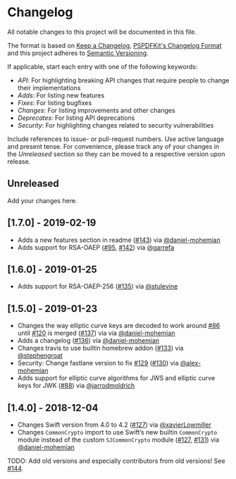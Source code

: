 # Changelog

All notable changes to this project will be documented in this file.

The format is based on [Keep a Changelog](https://keepachangelog.com/en/1.0.0/),
[PSPDFKit's Changelog Format](https://pspdfkit.com/blog/2018/the-challenges-of-changelogs/)
and this project adheres to [Semantic Versioning](https://semver.org/spec/v2.0.0.html).

If applicable, start each entry with one of the following keywords: 

- *API*: For highlighting breaking API changes that require people to change their implementations
- *Adds*: For listing new features
- *Fixes*: For listing bugfixes
- *Changes*: For listing improvements and other changes
- *Deprecates*: For listing API deprecations
- *Security*: For highlighting changes related to security vulnerabilities

Include references to issue- or pull-request numbers.
Use active language and present tense.
For convenience, please track any of your changes in the *Unreleased* section 
so they can be moved to a respective version upon release.

## Unreleased

Add your changes here.

## [1.7.0] - 2019-02-19

- Adds a new features section in readme ([#143](https://github.com/airsidemobile/JOSESwift/pull/143)) via [@daniel-mohemian](https://github.com/daniel-mohemian)
- Adds support for RSA-OAEP ([#95](https://github.com/airsidemobile/JOSESwift/pull/95), [#142](https://github.com/airsidemobile/JOSESwift/pull/142)) via [@garrefa](https://github.com/garrefa)

## [1.6.0] - 2019-01-25

- Adds support for RSA-OAEP-256 ([#135](https://github.com/airsidemobile/JOSESwift/pull/135)) via [@stulevine](https://github.com/stulevine)

## [1.5.0] - 2019-01-23

- Changes the way elliptic curve keys are decoded to work around [#86](https://github.com/airsidemobile/JOSESwift/issues/86) until [#120](https://github.com/airsidemobile/JOSESwift/pull/120) is merged ([#137](https://github.com/airsidemobile/JOSESwift/pull/137)) via  via [@daniel-mohemian](https://github.com/daniel-mohemian)
- Adds a changelog ([#136](https://github.com/airsidemobile/JOSESwift/pull/136))  via [@daniel-mohemian](https://github.com/daniel-mohemian)
- Changes travis to use builtin homebrew addon ([#133](https://github.com/airsidemobile/JOSESwift/pull/133))  via [@stephengroat](https://github.com/stephengroat)
- Security: Change fastlane version to fix [#129](https://github.com/airsidemobile/JOSESwift/issues/129) ([#130](https://github.com/airsidemobile/JOSESwift/pull/130)) via [@alex-mohemian](https://github.com/alex-mohemian)
- Adds support for elliptic curve algorithms for JWS and elliptic curve keys for JWK ([#88](https://github.com/airsidemobile/JOSESwift/pull/88)) via [@jarrodmoldrich](https://github.com/jarrodmoldrich)

## [1.4.0] - 2018-12-04

- Changes Swift version from 4.0 to 4.2 ([#127](https://github.com/airsidemobile/JOSESwift/pull/127)) via [@xavierLowmiller](https://github.com/xavierLowmiller)
- Changes `CommonCrypto` import to use Swift’s new builtin `CommonCrypto` module instead of the custom `SJCommonCrypto` module ([#127](https://github.com/airsidemobile/JOSESwift/pull/127), [#131](https://github.com/airsidemobile/JOSESwift/pull/131)) via [@daniel-mohemian](https://github.com/daniel-mohemian)

TODO: Add old versions and especially contributors from old versions! See [#144](https://github.com/airsidemobile/JOSESwift/issues/144).
